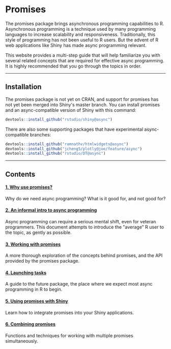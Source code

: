 # Promises

The promises package brings asynchronous programming capabilities to R. Asynchronous programming is a technique used by many programming languages to increase scalability and responsiveness. Traditionally, this style of programming has not been useful to R users. But the advent of R web applications like Shiny has made async programming relevant.

This website provides a multi-step guide that will help familiarize you with several related concepts that are required for effective async programming. It is highly recommended that you go through the topics in order.

---

## Installation

The promises package is not yet on CRAN, and support for promises has not yet been merged into Shiny's master branch. You can install promises and an async-compatible version of Shiny with this command:

```r
devtools::install_github("rstudio/shiny@async")
```

There are also some supporting packages that have experimental async-compatible branches:

```r
devtools::install_github("ramnathv/htmlwidgets@async")
devtools::install_github("jcheng5/plotly@joe/feature/async")
devtools::install_github("rstudio/DT@async")
```

---

<style>
.contents a.anchor { display: none; }
</style>

## Contents

#### [1. Why use promises?](articles/motivation.html)

Why do we need async programming? What is it good for, and not good for?

#### [2. An informal intro to async programming](articles/intro.html)

Async programming can require a serious mental shift, even for veteran programmers. This document attempts to introduce the "average" R user to the topic, as gently as possible.

#### [3. Working with promises](articles/overview.html)

A more thorough exploration of the concepts behind promises, and the API provided by the promises package.

#### [4. Launching tasks](articles/futures.html)

A guide to the future package, the place where we expect most async programming in R to begin.

#### [5. Using promises with Shiny](articles/shiny.html)

Learn how to integrate promises into your Shiny applications.

#### [6. Combining promises](articles/combining.html)

Functions and techniques for working with multiple promises simultaneously.
